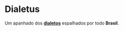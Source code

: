  # Dialetus

Um apanhado dos [**__dialetos__**](http://www.dicio.com.br/dialeto/) espalhados por todo **__Brasil__**. 
